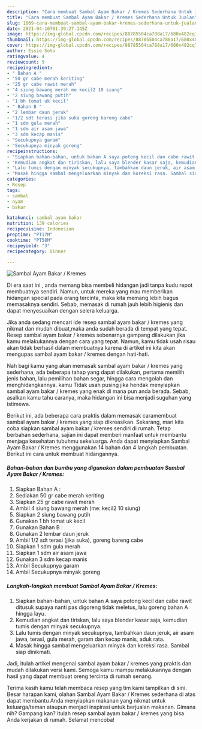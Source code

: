 ```yaml
---
description: "Cara membuat Sambal Ayam Bakar / Kremes Sederhana Untuk Jualan"
title: "Cara membuat Sambal Ayam Bakar / Kremes Sederhana Untuk Jualan"
slug: 1069-cara-membuat-sambal-ayam-bakar-kremes-sederhana-untuk-jualan
date: 2021-04-16T01:39:27.145Z
image: https://img-global.cpcdn.com/recipes/88785504ca788a17/680x482cq70/sambal-ayam-bakar-kremes-foto-resep-utama.jpg
thumbnail: https://img-global.cpcdn.com/recipes/88785504ca788a17/680x482cq70/sambal-ayam-bakar-kremes-foto-resep-utama.jpg
cover: https://img-global.cpcdn.com/recipes/88785504ca788a17/680x482cq70/sambal-ayam-bakar-kremes-foto-resep-utama.jpg
author: Essie Soto
ratingvalue: 4
reviewcount: 9
recipeingredient:
- " Bahan A "
- "50 gr cabe merah keriting"
- "25 gr cabe rawit merah"
- "4 siung bawang merah me kecil2 10 siung"
- "2 siung bawang putih"
- "1 bh tomat uk kecil"
- " Bahan B "
- "2 lembar daun jeruk"
- "1/2 sdt terasi jika suka goreng bareng cabe"
- "1 sdm gula merah"
- "1 sdm air asam jawa"
- "3 sdm kecap manis"
- "Secukupnya garam"
- "Secukupnya minyak goreng"
recipeinstructions:
- "Siapkan bahan-bahan, untuk bahan A saya potong kecil dan cabe rawit ditusuk supaya nanti pas digoreng tidak meletus, lalu goreng bahan A hingga layu."
- "Kemudian angkat dan tiriskan, lalu saya blender kasar saja, kemudian tumis dengan minyak secukupnya."
- "Lalu tumis dengan minyak secukupnya, tambahkan daun jeruk, air asam jawa, terasi, gula merah, garam dan kecap manis, aduk rata."
- "Masak hingga sambal mengeluarkan minyak dan koreksi rasa. Sambal siap dinikmati."
categories:
- Resep
tags:
- sambal
- ayam
- bakar

katakunci: sambal ayam bakar 
nutrition: 139 calories
recipecuisine: Indonesian
preptime: "PT17M"
cooktime: "PT58M"
recipeyield: "3"
recipecategory: Dinner

---
```



![Sambal Ayam Bakar / Kremes](https://img-global.cpcdn.com/recipes/88785504ca788a17/680x482cq70/sambal-ayam-bakar-kremes-foto-resep-utama.jpg)

Di era  saat ini , anda memang bisa membeli hidangan jadi tanpa kudu repot membuatnya sendiri. Namun, untuk mereka yang mau memberikan hidangan special pada orang tercinta, maka kita memang lebih bagus memasaknya sendiri. Sebab, memasak di rumah jauh lebih higienis dan dapat menyesuaikan dengan selera keluarga.

Jika anda sedang mencari ide resep sambal ayam bakar / kremes yang nikmat dan mudah dibuat,maka anda sudah berada di tempat yang tepat. Resep sambal ayam bakar / kremes  sebenarnya gampang dilakukan jika kamu melakukannya dengan cara yang tepat. Namun, kamu tidak usah risau akan tidak berhasil dalam membuatnya 
karena di artikel ini kita akan mengupas sambal ayam bakar / kremes dengan hati-hati.  



Nah bagi kamu yang akan memasak sambal ayam bakar / kremes yang sederhana, ada beberapa tahap yang dapat dilakukan, pertama memilih jenis bahan, lalu pemilihan bahan segar, hingga cara mengolah dan menghidangkannya. kamu Tidak usah pusing jika hendak menyiapkan sambal ayam bakar / kremes yang enak di mana pun anda berada. Sebab, asalkan kamu  tahu caranya, maka hidangan ini bisa menjadi suguhan yang istimewa.

Berikut ini, ada beberapa cara praktis  dalam memasak caramembuat sambal ayam bakar / kremes yang siap dikreasikan. Sekarang, mari kita coba siapkan sambal ayam bakar / kremes sendiri di rumah. Tetap berbahan sederhana, sajian ini dapat memberi manfaat untuk membantu menjaga kesehatan tubuhmu sekeluarga. Anda dapat menyiapkan Sambal Ayam Bakar / Kremes menggunakan 14 bahan dan 4 langkah pembuatan. Berikut ini cara untuk membuat hidangannya.

<!--inarticleads1-->

##### Bahan-bahan dan bumbu yang digunakan dalam pembuatan Sambal Ayam Bakar / Kremes:

1. Siapkan  Bahan A :
1. Sediakan 50 gr cabe merah keriting
1. Siapkan 25 gr cabe rawit merah
1. Ambil 4 siung bawang merah (me: kecil2 10 siung)
1. Siapkan 2 siung bawang putih
1. Gunakan 1 bh tomat uk kecil
1. Gunakan  Bahan B :
1. Gunakan 2 lembar daun jeruk
1. Ambil 1/2 sdt terasi (jika suka), goreng bareng cabe
1. Siapkan 1 sdm gula merah
1. Siapkan 1 sdm air asam jawa
1. Gunakan 3 sdm kecap manis
1. Ambil Secukupnya garam
1. Ambil Secukupnya minyak goreng




<!--inarticleads2-->

##### Langkah-langkah membuat Sambal Ayam Bakar / Kremes:

1. Siapkan bahan-bahan, untuk bahan A saya potong kecil dan cabe rawit ditusuk supaya nanti pas digoreng tidak meletus, lalu goreng bahan A hingga layu.
1. Kemudian angkat dan tiriskan, lalu saya blender kasar saja, kemudian tumis dengan minyak secukupnya.
1. Lalu tumis dengan minyak secukupnya, tambahkan daun jeruk, air asam jawa, terasi, gula merah, garam dan kecap manis, aduk rata.
1. Masak hingga sambal mengeluarkan minyak dan koreksi rasa. Sambal siap dinikmati.




Jadi, itulah artikel mengenai  sambal ayam bakar / kremes  yang praktis dan mudah dilakukan versi kami. Semoga kamu mampu melakukannya dengan hasil yang dapat membuat oreng tercinta di rumah senang. 

Terima kasih kamu telah membaca resep yang tim kami tampilkan di sini. Besar harapan kami, olahan  Sambal Ayam Bakar / Kremes sederhana di atas dapat membantu Anda menyiapkan makanan yang nikmat untuk keluarga/teman ataupun menjadi inspirasi untuk berjualan makanan. Gimana nih? Gampang kan? Itulah resep sambal ayam bakar / kremes yang bisa Anda kerjakan di rumah. Selamat mencoba!

